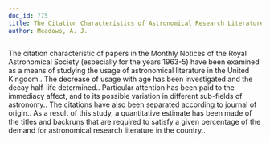 ```yaml
---
doc_id: 775
title: The Citation Characteristics of Astronomical Research Literature
author: Meadows, A. J.
---
```


The citation characteristic of papers in the Monthly Notices of the Royal
Astronomical Society (especially for the years 1963-5) have been examined as a 
means of studying the usage of astronomical literature in the United Kingdom..
The decrease of usage with age has been investigated and the decay half-life 
determined.. Particular attention has been paid to the immediacy affect, and
to its possible variation in different sub-fields of astronomy.. The citations
have also been separated according to journal of origin.. As a result of this 
study, a quantitative estimate has been made of the titles and backruns that are
required to satisfy a given percentage of the demand for astronomical research
literature in the country..